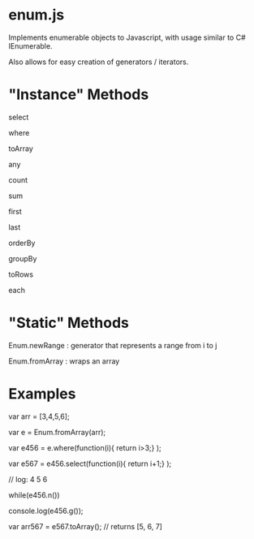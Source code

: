 enum.js
=======

Implements enumerable objects to Javascript, with usage similar to C# IEnumerable.

Also allows for easy creation of generators / iterators.

"Instance" Methods
===================

select 

where 

toArray 

any 

count 

sum 

first 

last 

orderBy 

groupBy 

toRows 

each

"Static" Methods 
=================

Enum.newRange : generator that represents a range from i to j 

Enum.fromArray : wraps an array 

Examples
========

var arr = [3,4,5,6];

var e = Enum.fromArray(arr);

var e456 = e.where(function(i){ return i>3;} );

var e567 = e456.select(function(i){ return i+1;} );

// log: 4 5 6

while(e456.n())
 
 console.log(e456.g());

var arr567 = e567.toArray(); // returns [5, 6, 7]

